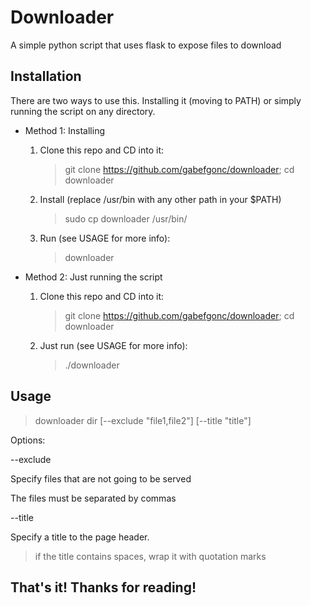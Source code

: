 # Downloader

A simple python script that uses flask to expose files to download

## Installation

There are two ways to use this. Installing it (moving to PATH) or simply running the script on any directory.

* Method 1: Installing
  
    1. Clone this repo and CD into it:
        > git clone https://github.com/gabefgonc/downloader; cd downloader

    2. Install (replace /usr/bin with any other path in your $PATH)

        > sudo cp downloader /usr/bin/

    3. Run (see USAGE for more info):
        > downloader
   
* Method 2: Just running the script
    
    1. Clone this repo and CD into it:
        > git clone https://github.com/gabefgonc/downloader; cd downloader
    2. Just run (see USAGE for more info):
        > ./downloader

## Usage
 > downloader dir [--exclude "file1,file2"] [--title "title"]

Options:
    
--exclude

Specify files that are not going to be served

The files must be separated by commas

--title

Specify a title to the page header.

> if the title contains spaces, wrap it with quotation marks


## That's it! Thanks for reading!


